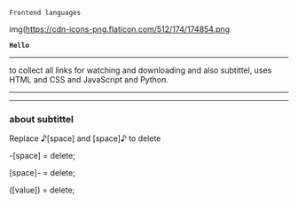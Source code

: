 ```JS
Frontend languages
```
img(https://cdn-icons-png.flaticon.com/512/174/174854.png

__`Hello`__


----

to collect all links for watching and downloading and also subtittel, uses HTML and CSS and JavaScript and Python. 

----




----
### about subtittel

Replace ♪[space] and [space]♪ to delete

-[space] = delete;

[space]- = delete;

([value]) = delete;
